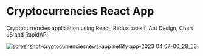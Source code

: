 # Cryptocurrencies React App

Cryptocurrencies application using React, Redux toolkit, Ant Design, Chart JS and RapidAPI

![screenshot-cryptocurrenciesnews-app netlify app-2023 04 07-00_28_56](https://user-images.githubusercontent.com/74255678/230511996-4d18aa00-1b11-4803-a065-70c65119a7e3.png)
